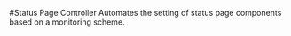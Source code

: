 #Status Page Controller
Automates the setting of status page components based on a monitoring scheme.
